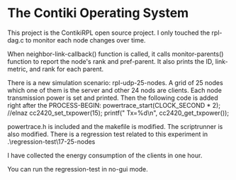 The Contiki Operating System
============================

This project is the ContikiRPL open source project. I only touched the rpl-dag.c to monitor each node changes over time. 

When neighbor-link-callback() function is called, it calls  monitor-parents() function to report the node's rank and pref-parent. It also prints the ID, link-metric, and rank for each parent.

There is a new simulation scenario: rpl-udp-25-nodes. A grid of 25 nodes which one of them is the server and other 24 nods are clients. Each node transmission power is set and printed. Then the following code is added right after the PROCESS-BEGIN:
powertrace_start(CLOCK_SECOND * 2); //elnaz
cc2420_set_txpower(15);
printf(" Tx=%d\n", cc2420_get_txpower());

powertrace.h is included and the makefile is modified. The scriptrunner is also modified. There is a regression test related to this experiment in .\regression-test\17-25-nodes

I have collected the energy consumption of the clients in one hour. 

You can run the regression-test in no-gui mode.

